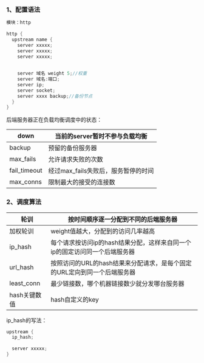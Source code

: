 ### 1、配置语法

```java
模块：http
 
http {
  upstream name {
    server xxxxx;
    server xxxxx;
    server xxxxx;
    
    
    server 域名 weight 5;//权重
   	server 域名:端口;
    server ip;
    server socket;
    server xxxx backup;//备份节点
  }
}
```

后端服务器正在负载均衡调度中的状态：

| down         | 当前的server暂时不参与负载均衡      |
| ------------ | ----------------------------------- |
| backup       | 预留的备份服务器                    |
| max_fails    | 允许请求失败的次数                  |
| fail_timeout | 经过max_fails失败后，服务暂停的时间 |
| max_conns    | 限制最大的接受的连接数              |



### 2、调度算法

| 轮训         | 按时间顺序逐一分配到不同的后端服务器                         |
| ------------ | ------------------------------------------------------------ |
| 加权轮训     | weight值越大，分配到的访问几率越高                           |
| ip_hash      | 每个请求按访问ip的hash结果分配，这样来自同一个ip的固定访问同一个后端服务器 |
| url_hash     | 按照访问的URL的hash结果来分配请求，是每个固定的URL定向到同一个后端服务器 |
| least_conn   | 最少链接数，哪个机器链接数少就分发哪台服务器                 |
| hash关键数值 | hash自定义的key                                              |

ip_hash的写法：

```java
upstream {
  ip_hash;
  
  server xxxxx;
}
```

